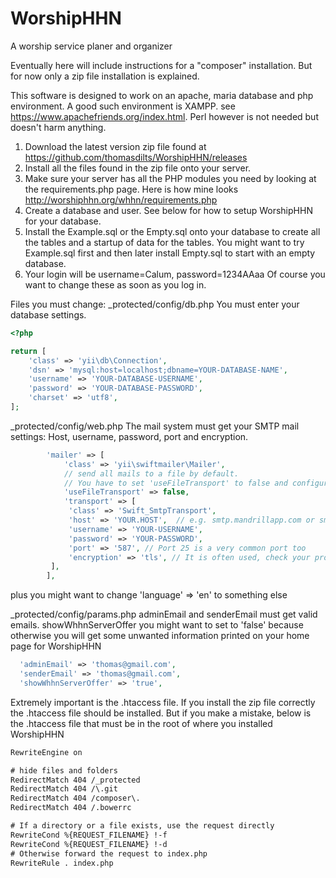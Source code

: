 # WorshipHHN
A worship service planer and organizer

Eventually here will include instructions for a "composer" installation. But for now only a zip file installation is explained.

This software is designed to work on an apache, maria database and php environment.  A good such environment is XAMPP. see https://www.apachefriends.org/index.html. Perl however is not needed but doesn't harm anything.

1. Download the latest version zip file found at  https://github.com/thomasdilts/WorshipHHN/releases
2. Install all the files found in the zip file onto your server.
3. Make sure your server has all the PHP modules you need by looking at the requirements.php page. Here is how mine looks http://worshiphhn.org/whhn/requirements.php
4. Create a database and user. See below for how to setup WorshipHHN for your database.
5. Install the Example.sql or the Empty.sql onto your database to create all the tables and a startup of data for the tables. You might want to try Example.sql first and then later install Empty.sql to start with an empty database.
6. Your login will be username=Calum, password=1234AAaa  Of course you want to change these as soon as you log in.

Files you must change:
_protected/config/db.php
You must enter your database settings.
```php
<?php

return [
    'class' => 'yii\db\Connection',
    'dsn' => 'mysql:host=localhost;dbname=YOUR-DATABASE-NAME',
    'username' => 'YOUR-DATABASE-USERNAME',
    'password' => 'YOUR-DATABASE-PASSWORD',
    'charset' => 'utf8',
];
```
_protected/config/web.php
The mail system must get your SMTP mail settings: Host, username, password, port and encryption.
```php
        'mailer' => [
            'class' => 'yii\swiftmailer\Mailer',
            // send all mails to a file by default. 
            // You have to set 'useFileTransport' to false and configure a transport for the mailer to send real emails.
            'useFileTransport' => false,
			'transport' => [
             'class' => 'Swift_SmtpTransport',
             'host' => 'YOUR.HOST',  // e.g. smtp.mandrillapp.com or smtp.gmail.com
             'username' => 'YOUR-USERNAME',
             'password' => 'YOUR-PASSWORD', 
             'port' => '587', // Port 25 is a very common port too
             'encryption' => 'tls', // It is often used, check your provider or mail server specs
         ],
        ],
```
plus you might want to change 'language' => 'en' to something else

_protected/config/params.php
adminEmail and senderEmail must get valid emails. showWhhnServerOffer you might want to set to 'false' because otherwise you will get some unwanted information printed on your home page for WorshipHHN
```php
  'adminEmail' => 'thomas@gmail.com', 
  'senderEmail' => 'thomas@gmail.com',
  'showWhhnServerOffer' => 'true',
```

Extremely important is the .htaccess file. If you install the zip file correctly the .htaccess file should be installed. But if you make a mistake, below is the .htaccess file that must be in the root of where you installed WorshipHHN
```txt
RewriteEngine on

# hide files and folders
RedirectMatch 404 /_protected
RedirectMatch 404 /\.git
RedirectMatch 404 /composer\.
RedirectMatch 404 /.bowerrc

# If a directory or a file exists, use the request directly
RewriteCond %{REQUEST_FILENAME} !-f
RewriteCond %{REQUEST_FILENAME} !-d
# Otherwise forward the request to index.php
RewriteRule . index.php
```
